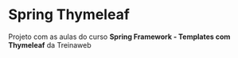 # Spring Thymeleaf
Projeto com as aulas do curso **Spring Framework - Templates com Thymeleaf** da Treinaweb
